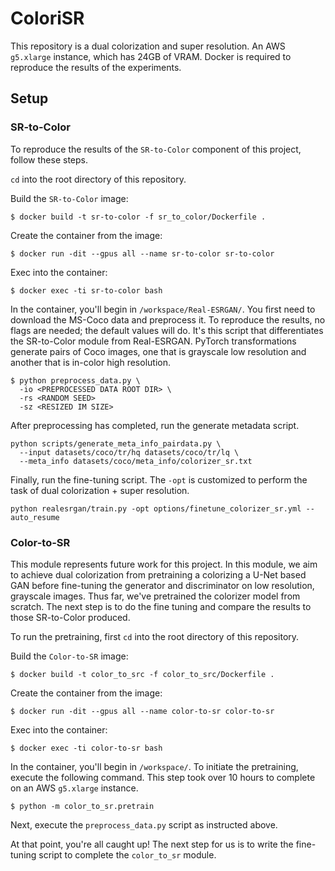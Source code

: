 # ColoriSR

This repository is a dual colorization and super resolution. An AWS `g5.xlarge` instance, which has 24GB of VRAM. Docker is required to reproduce the results of the experiments.

## Setup

### SR-to-Color

To reproduce the results of the `SR-to-Color` component of this project, follow these steps.

`cd` into the root directory of this repository.

Build the `SR-to-Color` image:

```shell
$ docker build -t sr-to-color -f sr_to_color/Dockerfile .
```

Create the container from the image:
```shell
$ docker run -dit --gpus all --name sr-to-color sr-to-color
```

Exec into the container:

```shell
$ docker exec -ti sr-to-color bash
```

In the container, you'll begin in `/workspace/Real-ESRGAN/`. You first need to download the MS-Coco data and preprocess it. To reproduce the results, no flags are needed; the default values will do. It's this script that differentiates the SR-to-Color module from Real-ESRGAN. PyTorch transformations generate pairs of Coco images, one that is grayscale low resolution and another that is in-color high resolution.

```shell
$ python preprocess_data.py \
  -io <PREPROCESSED DATA ROOT DIR> \
  -rs <RANDOM SEED>
  -sz <RESIZED IM SIZE>
```

After preprocessing has completed, run the generate metadata script.
```shell
python scripts/generate_meta_info_pairdata.py \
  --input datasets/coco/tr/hq datasets/coco/tr/lq \
  --meta_info datasets/coco/meta_info/colorizer_sr.txt
```

Finally, run the fine-tuning script. The `-opt` is customized to perform the task of dual colorization + super resolution.
```shell
python realesrgan/train.py -opt options/finetune_colorizer_sr.yml --auto_resume
```

### Color-to-SR

This module represents future work for this project. In this module, we aim to achieve dual colorization from pretraining a colorizing a U-Net based GAN before fine-tuning the generator and discriminator on low resolution, grayscale images. Thus far, we've pretrained the colorizer model from scratch. The next step is to do the fine tuning and compare the results to those SR-to-Color produced.

To run the pretraining, first `cd` into the root directory of this repository.

Build the `Color-to-SR` image:


```shell
$ docker build -t color_to_src -f color_to_src/Dockerfile .
```

Create the container from the image:
```shell
$ docker run -dit --gpus all --name color-to-sr color-to-sr
```

Exec into the container:

```shell
$ docker exec -ti color-to-sr bash
```


In the container, you'll begin in `/workspace/`. To initiate the pretraining, execute the following command. This step took over 10 hours to complete on an AWS `g5.xlarge` instance.

```shell
$ python -m color_to_sr.pretrain
```

Next, execute the `preprocess_data.py` script as instructed above.

At that point, you're all caught up! The next step for us is to write the fine-tuning script to complete the `color_to_sr` module.
